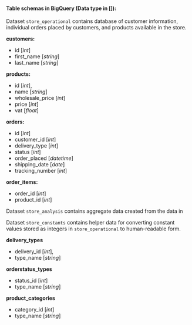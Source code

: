 
#### Table schemas in BigQuery (Data type in []):

Dataset `store_operational` contains database of customer information,
individual orders placed by customers, and products available in the store.

**customers:**
 - id [*int*]
 - first_name [*string*]
 - last_name [*string*]

**products:** 
 - id [*int*], 
 - name [*string*]
 - wholesale_price [*int*]
 - price [*int*]
 - vat [*float*]

**orders:**
 - id				[*int*]
 - customer_id		[*int*]
 - delivery_type	[*int*]
 - status			[*int*]
 - order_placed	[*datetime*]
 - shipping_date	[*date*]
 - tracking_number	[*int*]

**order_items:**
 - order_id		[*int*]
 - product_id	[*int*]


Dataset `store_analysis` contains aggregate data created from the data in


Dataset `store_constants` contains helper data for 
converting constant values stored as integers 
in `store_operational` to human-readable form.

**delivery_types**
 - delivery_id  [*int*],
 - type_name    [*string*]

**orderstatus_types**
 - status_id	[*int*]
 - type_name	[*string*]

**product_categories**
 - category_id  [*int*]
 - type_name 	[*string*]